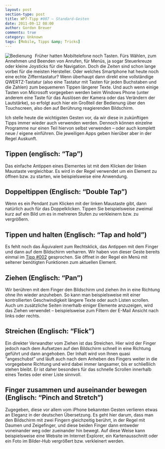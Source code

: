 ```yaml
---
layout: post
section-type: post
title: WP7-Tipp #007 – Standard-Gesten
date: 2011-09-12 08:00
author: Gordon Breuer
comments: true
category: Unknown
tags: [Mobile, Tipps &amp; Tricks]
---
```

<p><img style="margin: 0px 10px 0px 0px; display: inline; float: left" alt="Bedienung" align="left" src="http://anheledirwp.blob.core.windows.net/wordpress/2011/09/bedienung.png" /></p>  <p>Früher hatten Mobiltelefone noch Tasten. Fürs Wählen, zum Annehmen und Beenden von Anrufen, für Menüs, ja sogar Steuerkreuze oder kleine Joysticks für die Navigation. Doch die Zeiten sind schon lange vorbei für die meisten Hersteller. Oder welches Smartphone hat heute noch eine echte Zifferntastatur? Wenn überhaupt dann direkt eine vollständige QWERTZ-Tastatur (also eine Tastatur mit Tasten für jeden Buchstaben und die Zahlen) zum bequemeren Tippen längerer Texte. Und auch wenn einige Tasten von Microsoft vorgegeben werden beim Windows Phone (unter anderem eine Taste für das Auslösen der Kamera oder das Verändern der Lautstärke), so erfolgt auch hier ein Großteil der Bedienung über den Touchscreen, also den auf Berührung reagierenden Bildschirm.</p>  <p>Ich stelle heute die wichtigsten Gesten vor, da wir diese in zukünftigen Tipps immer wieder auch verwenden werden. Dennoch können einzelne Programme nur einen Teil hiervon selbst verwenden – oder auch komplett neue / eigene einführen. Die jeweiligen Apps geben hierüber aber in der Regel Auskunft.</p>  <h2>Tippen (englisch: “Tap”)</h2><p>Das einfache Antippen eines Elementes ist mit dem Klicken der linken Maustaste vergleichbar. Es wird in der Regel verwendet um ein Element zu öffnen bzw. zu starten, wie beispielsweise eine Anwendung.</p>  <h2 class="clear">Doppeltippen (Englisch: “Double Tap”)</h2>Wenn es ein Pendant zum Klicken mit der linken Maustaste gibt, dann natürlich auch für das Doppelklicken. Tippen Sie beispielsweise zweimal kurz auf ein Bild um es in mehreren Stufen zu verkleinern bzw. zu vergrößern.</p>  <h2 class="clear">Tippen und halten (Englisch: “Tap and hold”)</h2>
<p>Es fehlt noch das Äquivalent zum Rechtsklick, das Antippen mit dem Finger und dann auf dem Bildschirm verharren. Wir haben von dieser Geste bereits einmal im <a href="/post/2011/09/05/WP7-Tipp-002-&ndash;-Das-Anwendungs-und-Kontextmenu.aspx">Tipp #002</a> gesprochen. Sie öffnet in der Regel ein Menü mit seltener benötigten Funktionen zum aktuellen Element.</p>  <h2 class="clear">Ziehen (Englisch: “Pan”)</h2> <p>Wir berühren mit dem Finger den Bildschirm und ziehen ihn in eine Richtung ohne ihn wieder anzuheben. So kann man beispielsweise mit einer kontrollierten Geschwindigkeit längere Texte oder auch Listen scrollen. Auch um zusätzliche Seiten innerhalb einiger Elemente anzuzeigen, wird das Ziehen verwendet – beispielsweise zum Filtern der E-Mail Ansicht nach links oder rechts.</p>  <h2 class="clear">Streichen (Englisch: “Flick”)</h2> <p>Ein direkter Verwandter vom Ziehen ist das Streichen. Hier wird der Finger jedoch nach dem Aufsetzen auf den Bildschirm schnell in eine Richtung geführt und dann angehoben. Der Inhalt wird von Ihnen quasi “angeschubst” und läuft auch nach dem Anheben des Fingers weiter in die vorgegebene Richtung und wird dabei immer langsamer, bis er schließlich stehen bleibt. Er ist daher besonders für das schnelle Scrollen innerhalb eines Textes oder einer Liste sinnvoll.</p>  <h2 class="clear">Finger zusammen und auseinander bewegen (Englisch: “Pinch and Stretch”)</h2>   <p>Zugegeben, diese vor allem vom iPhone bekannten Gesten verlieren etwas an Eleganz in der deutschen Übersetzung. Es geht hier darum, dass man den Bildschirm mit zwei Fingern gleichzeitig berührt, in der Regel mit Daumen und Zeigefinger, und diese beiden Finger dann entweder voneinander weg oder zueinander hin bewegt. Auf diese Weise kann beispielsweise eine Website im Internet Explorer, ein Kartenausschnitt oder ein Foto im Bilder-Hub vergrößert bzw. verkleinert werden.</p>
